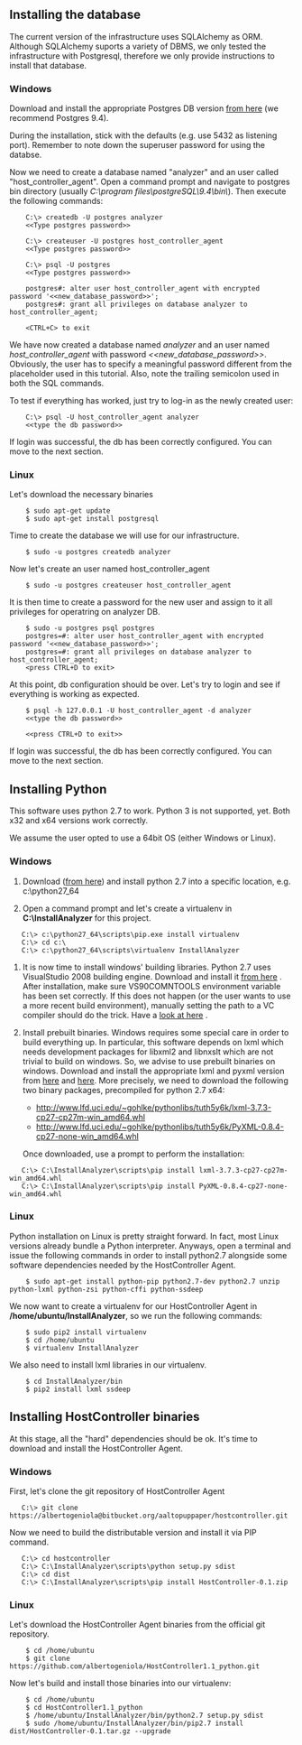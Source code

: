 ## Installing the database
The current version of the infrastructure uses SQLAlchemy as ORM. Although SQLAlchemy suports a variety of DBMS, we only tested the infrastructure with Postgresql, therefore we only provide instructions to install that database.

### Windows
Download and install the appropriate Postgres DB version [from here](https://www.enterprisedb.com/downloads/postgres-postgresql-downloads#windows) (we recommend Postgres 9.4).

During the installation, stick with the defaults (e.g. use 5432 as listening port). Remember to note down the superuser password for using the databse.

Now we need to create a database named "analyzer" and an user called "host_controller_agent". Open a command prompt and navigate to postgres bin directory (usually _C:\program files\postgreSQL\9.4\bin\\_). Then execute the following commands:

```
    C:\> createdb -U postgres analyzer
    <<Type postgres password>>

    C:\> createuser -U postgres host_controller_agent
    <<Type postgres password>>

    C:\> psql -U postgres
    <<Type postgres password>>

    postgres#: alter user host_controller_agent with encrypted password '<<new_database_password>>';
    postgres#: grant all privileges on database analyzer to host_controller_agent;

    <CTRL+C> to exit
```

We have now created a database named _analyzer_ and an user named _host\_controller\_agent_ with password _<<new_database_password>>_. Obviously, the user has to specify a meaningful password different from the placeholder used in this tutorial. Also, note the trailing semicolon used in both the SQL commands.

To test if everything has worked, just try to log-in as the newly created user:
```
    C:\> psql -U host_controller_agent analyzer
    <<type the db password>>
```

If login was successful, the db has been correctly configured. You can move to the next section.

### Linux
Let's download the necessary binaries
```
    $ sudo apt-get update
    $ sudo apt-get install postgresql
```

Time to create the database we will use for our infrastructure.
```
    $ sudo -u postgres createdb analyzer
```

Now let's create an user named host_controller_agent
```
    $ sudo -u postgres createuser host_controller_agent
```

It is then time to create a password for the new user and assign to it all privileges for operatring on analyzer DB.

```
    $ sudo -u postgres psql postgres
    postgres=#: alter user host_controller_agent with encrypted password '<<new_database_password>>';
    postgres=#: grant all privileges on database analyzer to host_controller_agent;
    <press CTRL+D to exit>
```

At this point, db configuration should be over. Let's try to login and see if everything is working as expected.

```
    $ psql -h 127.0.0.1 -U host_controller_agent -d analyzer
    <<type the db password>>

    <<press CTRL+D to exit>>
```

If login was successful, the db has been correctly configured. You can move to the next section.

## Installing Python
This software uses python 2.7 to work. Python 3 is not supported, yet. Both x32 and x64 versions work correctly.

We assume the user opted to use a 64bit OS (either Windows or Linux).

### Windows
1. Download ([from here](https://www.python.org/ftp/python/2.7.13/python-2.7.13.amd64.msi)) and install python 2.7 into a specific location, e.g. c:\python27_64

1. Open a command prompt and let's create a virtualenv in **C:\InstallAnalyzer** for this project.
```
   C:\> c:\python27_64\scripts\pip.exe install virtualenv
   C:\> cd c:\
   C:\> c:\python27_64\scripts\virtualenv InstallAnalyzer
```

1. It is now time to install windows' building libraries. Python 2.7 uses VisualStudio 2008 building engine.
   Download and install it [from here](https://www.microsoft.com/en-us/download/details.aspx?id=44266) . After installation, make sure VS90COMNTOOLS environment variable has been set correctly.
   If this does not happen (or the user wants to use a more recent build environment), manually setting the path to a VC compiler should do the trick. Have a [look at here](http://stackoverflow.com/questions/2817869/error-unable-to-find-vcvarsall-bat) .

1. Install prebuilt binaries.
   Windows requires some special care in order to build everything up. In particular, this software depends on lxml which needs development packages for libxml2 and libnxslt which are not trivial to build on windows.
   So, we advise to use prebuilt binaries on windows. Download and install the appropriate lxml and pyxml version from [here](http://www.lfd.uci.edu/~gohlke/pythonlibs/#lxml) and [here](http://www.lfd.uci.edu/~gohlke/pythonlibs/#pyxml).
   More precisely, we need to download the following two binary packages, precompiled for python 2.7 x64:
    - http://www.lfd.uci.edu/~gohlke/pythonlibs/tuth5y6k/lxml-3.7.3-cp27-cp27m-win_amd64.whl
    - http://www.lfd.uci.edu/~gohlke/pythonlibs/tuth5y6k/PyXML-0.8.4-cp27-none-win_amd64.whl

   Once downloaded, use a prompt to perform the installation:
```
   C:\> C:\InstallAnalyzer\scripts\pip install lxml-3.7.3-cp27-cp27m-win_amd64.whl
   C:\> C:\InstallAnalyzer\scripts\pip install PyXML-0.8.4-cp27-none-win_amd64.whl
```

### Linux
Python installation on Linux is pretty straight forward. In fact, most Linux versions already bundle a Python interpreter. Anyways, open a terminal and issue the following commands in order to install python2.7 alongside some software dependencies needed by the HostController Agent.
```
    $ sudo apt-get install python-pip python2.7-dev python2.7 unzip python-lxml python-zsi python-cffi python-ssdeep
```

We now want to create a virtualenv for our HostController Agent in __/home/ubuntu/InstallAnalyzer__, so we run the following commands:
```
    $ sudo pip2 install virtualenv
    $ cd /home/ubuntu
    $ virtualenv InstallAnalyzer
```

We also need to install lxml libraries in our virtualenv.
```
    $ cd InstallAnalyzer/bin
    $ pip2 install lxml ssdeep
```

## Installing HostController binaries
At this stage, all the "hard" dependencies should be ok. It's time to download and install the HostController Agent.

### Windows
First, let's clone the git repository of HostController Agent

```
   C:\> git clone https://albertogeniola@bitbucket.org/aaltopuppaper/hostcontroller.git
```

Now we need to build the distributable version and install it via PIP command.
```
   C:\> cd hostcontroller
   C:\> C:\InstallAnalyzer\scripts\python setup.py sdist
   C:\> cd dist
   C:\> C:\InstallAnalyzer\scripts\pip install HostController-0.1.zip
```


### Linux
Let's download the HostController Agent binaries from the official git repository.

```
    $ cd /home/ubuntu
    $ git clone https://github.com/albertogeniola/HostController1.1_python.git
```

Now let's build and install those binaries into our virtualenv:

```
    $ cd /home/ubuntu
    $ cd HostController1.1_python
    $ /home/ubuntu/InstallAnalyzer/bin/python2.7 setup.py sdist
    $ sudo /home/ubuntu/InstallAnalyzer/bin/pip2.7 install dist/HostController-0.1.tar.gz --upgrade
```

